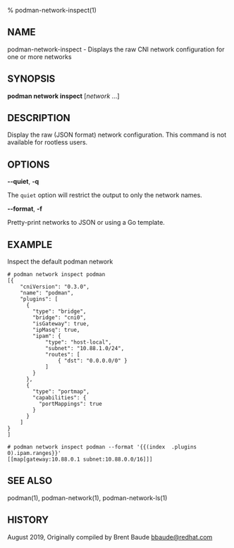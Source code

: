 % podman-network-inspect(1)

## NAME
podman\-network\-inspect - Displays the raw CNI network configuration for one or more networks

## SYNOPSIS
**podman network inspect**  [*network* ...]

## DESCRIPTION
Display the raw (JSON format) network configuration. This command is not available for rootless users.

## OPTIONS
**--quiet**, **-q**

The `quiet` option will restrict the output to only the network names.

**--format**, **-f**

Pretty-print networks to JSON or using a Go template.

## EXAMPLE

Inspect the default podman network

```
# podman network inspect podman
[{
    "cniVersion": "0.3.0",
    "name": "podman",
    "plugins": [
      {
        "type": "bridge",
        "bridge": "cni0",
        "isGateway": true,
        "ipMasq": true,
        "ipam": {
            "type": "host-local",
            "subnet": "10.88.1.0/24",
            "routes": [
                { "dst": "0.0.0.0/0" }
            ]
        }
      },
      {
        "type": "portmap",
        "capabilities": {
          "portMappings": true
        }
      }
    ]
}
]
```

```
# podman network inspect podman --format '{{(index  .plugins  0).ipam.ranges}}'
[[map[gateway:10.88.0.1 subnet:10.88.0.0/16]]]
```

## SEE ALSO
podman(1), podman-network(1), podman-network-ls(1)

## HISTORY
August 2019, Originally compiled by Brent Baude <bbaude@redhat.com>
